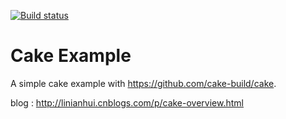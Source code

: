 [![Build status](https://ci.appveyor.com/api/projects/status/f3u7aafwwhuw6cv7?svg=true)](https://ci.appveyor.com/project/linianhui/cake-example)

# Cake Example
A simple cake example with https://github.com/cake-build/cake.

blog : http://linianhui.cnblogs.com/p/cake-overview.html
